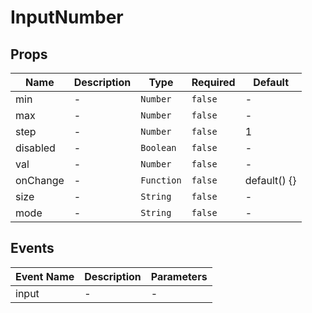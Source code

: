 # InputNumber

## Props

<!-- @vuese:InputNumber:props:start -->
|Name|Description|Type|Required|Default|
|---|---|---|---|---|
|min|-|`Number`|`false`|-|
|max|-|`Number`|`false`|-|
|step|-|`Number`|`false`|1|
|disabled|-|`Boolean`|`false`|-|
|val|-|`Number`|`false`|-|
|onChange|-|`Function`|`false`|default() {}|
|size|-|`String`|`false`|-|
|mode|-|`String`|`false`|-|

<!-- @vuese:InputNumber:props:end -->


## Events

<!-- @vuese:InputNumber:events:start -->
|Event Name|Description|Parameters|
|---|---|---|
|input|-|-|

<!-- @vuese:InputNumber:events:end -->


